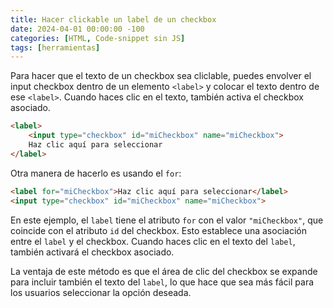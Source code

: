 ```yaml
---
title: Hacer clickable un label de un checkbox
date: 2024-04-01 00:00:00 -100
categories: [HTML, Code-snippet sin JS]
tags: [herramientas]
---
```


Para hacer que el texto de un checkbox sea cliclable, puedes envolver el input checkbox dentro de un elemento `<label>` y colocar el texto dentro de ese `<label>`. Cuando haces clic en el texto, también activa el checkbox asociado.

```html
<label>
    <input type="checkbox" id="miCheckbox" name="miCheckbox">
    Haz clic aquí para seleccionar
</label>
```

Otra manera de hacerlo es usando el `for`:
```html
<label for="miCheckbox">Haz clic aquí para seleccionar</label>
<input type="checkbox" id="miCheckbox" name="miCheckbox">
```

En este ejemplo, el `label` tiene el atributo `for` con el valor `"miCheckbox"`, que coincide con el atributo `id` del checkbox. Esto establece una asociación entre el `label` y el checkbox. Cuando haces clic en el texto del `label`, también activará el checkbox asociado.

La ventaja de este método es que el área de clic del checkbox se expande para incluir también el texto del `label`, lo que hace que sea más fácil para los usuarios seleccionar la opción deseada.